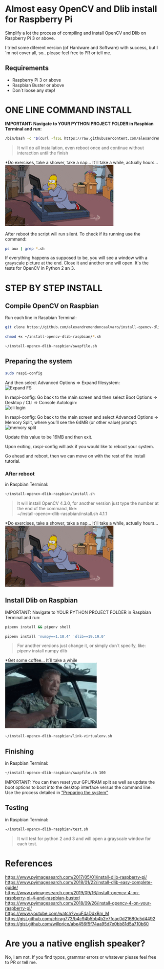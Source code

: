 # Almost easy OpenCV and Dlib install for Raspberry Pi

Simplify a lot the process of compiling and install OpenCV and Dlib on Raspberry Pi 3 or above.

I tried some diferent version (of Hardware and Software) with success, but I´m not cover all, so.. please feel free to PR or tell me.

## Requirements
* Raspberry Pi 3 or above
* Raspbian Buster or above
* Don´t loose any step!

# ONE LINE COMMAND INSTALL

**IMPORTANT: Navigate to YOUR PYTHON PROJECT FOLDER in Raspbian Terminal and run:**

```bash
/bin/bash -c "$(curl -fsSL https://raw.githubusercontent.com/alexandremendoncaalvaro/install-opencv-dlib-raspbian/master/easy-install.sh)"
```

>It will do all installation, even reboot once and continue without interaction until the finish

*Do exercises, take a shower, take a nap... It´ll take a while, actually hours...  
![pc](readme_images/homer.gif)  

After reboot the script will run silent. To check if its running use the command:  
```bash
ps aux | grep *.sh
```

If everything happens as supposed to be, you will see a window with a grayscale picture at the end.
Close it and another one will open. It´s the tests for OpenCV in Python 2 an 3.

# STEP BY STEP INSTALL

## Compile OpenCV on Raspbian
Run each line in Raspbian Terminal:

```bash
git clone https://github.com/alexandremendoncaalvaro/install-opencv-dlib-raspbian.git ~/install-opencv-dlib-raspbian && cd ~/install-opencv-dlib-raspbian
```

```bash
chmod +x ~/install-opencv-dlib-raspbian/*.sh
```

```bash
~/install-opencv-dlib-raspbian/swapfile.sh
```

## Preparing the system

```bash
sudo raspi-config
```
And then select Advanced Options => Expand filesystem:  
![Expand FS](https://www.pyimagesearch.com/wp-content/uploads/2018/08/install-opencv4-rpi-expandfs-768x580.jpg)

In raspi-config: Go back to the main screen and then select Boot Options => Desktop / CLI => Console Autologin:  
![cli login](https://www.pyimagesearch.com/wp-content/uploads/2017/05/raspbian_dlib_install_console_login.jpg)

In raspi-config: Go back to the main screen and select Advanced Options => Memory Split, where you’ll see the 64MB (or other value) prompt:  
![memory split](https://www.pyimagesearch.com/wp-content/uploads/2017/05/raspbian_dlib_install_memory_split.jpg)

Update this value to be 16MB and then exit.

Upon exiting, raspi-config will ask if you would like to reboot your system.

Go ahead and reboot, then we can move on with the rest of the install tutorial.

### After reboot

in Raspbian Terminal:

```bash
~/install-opencv-dlib-raspbian/install.sh
```
>It will install OpenCV 4.3.0, for another version just type the number at the end of the command, like:  
~/install-opencv-dlib-raspbian/install.sh 4.1.1

*Do exercises, take a shower, take a nap... It´ll take a while, actually hours...  
![pc](readme_images/homer.gif)  

## Install Dlib on Raspbian

IMPORTANT: Navigate to YOUR PYTHON PROJECT FOLDER in Raspbian Terminal and run:

```bash
pipenv install && pipenv shell
```

```bash
pipenv install 'numpy==1.18.4' 'dlib==19.19.0'
```

>For another versions just change it, or simply don´t specify, like:  
pipenv install numpy dlib

*Get some coffee... It´ll take a while  
![pc](readme_images/coffee.gif)  

```bash
~/install-opencv-dlib-raspbian/link-virtualenv.sh
```

## Finishing

in Raspbian Terminal:

```bash
~/install-opencv-dlib-raspbian/swapfile.sh 100
```
IMPORTANT: You can then reset your GPU/RAM split as well as update the boot options to boot into the desktop interface versus the command line.  
Use the process detailed in ["Preparing the system"](#preparing-the-system)


## Testing

in Raspbian Terminal:

```bash
~/install-opencv-dlib-raspbian/test.sh
```

>It will test for python 2 and 3 and will open a grayscale window for each test.

# References
https://www.pyimagesearch.com/2017/05/01/install-dlib-raspberry-pi/  
https://www.pyimagesearch.com/2018/01/22/install-dlib-easy-complete-guide/  
https://www.pyimagesearch.com/2019/09/16/install-opencv-4-on-raspberry-pi-4-and-raspbian-buster/  
https://www.pyimagesearch.com/2018/09/26/install-opencv-4-on-your-raspberry-pi/  
https://www.youtube.com/watch?v=uF4aDdxBm_M  
https://gist.github.com/chirag773/b4c94b5bb4b2e7fcac0d21680c5d4492  
https://gist.github.com/willprice/abe456f5f74aa95d7e0bb81d5a710b60  

# Are you a native english speaker?
No, I am not. If you find typos, grammar errors or whatever please feel free to PR or tell me.